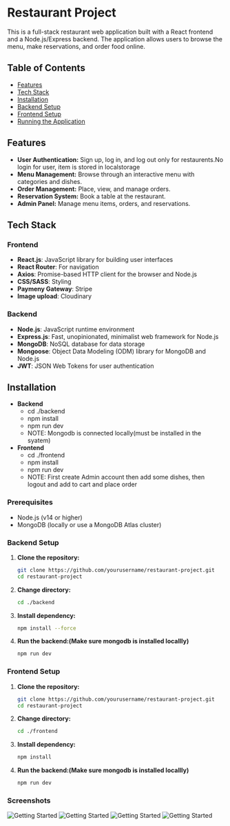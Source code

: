# Restaurant Project

This is a full-stack restaurant web application built with a React frontend and a Node.js/Express backend. The application allows users to browse the menu, make reservations, and order food online.

## Table of Contents

- [Features](#features)
- [Tech Stack](#tech-stack)
- [Installation](#installation)
- [Backend Setup](#backend-setup)
- [Frontend Setup](#frontend-setup)
- [Running the Application](#running-the-application)

## Features

- **User Authentication:** Sign up, log in, and log out only for restaurents.No login for user, item is stored in localstorage
- **Menu Management:** Browse through an interactive menu with categories and dishes.
- **Order Management:** Place, view, and manage orders.
- **Reservation System:** Book a table at the restaurant.
- **Admin Panel:** Manage menu items, orders, and reservations.

## Tech Stack

### Frontend

- **React.js**: JavaScript library for building user interfaces
- **React Router**: For navigation
- **Axios**: Promise-based HTTP client for the browser and Node.js
- **CSS/SASS**: Styling
- **Paymeny Gateway**: Stripe
- **Image upload**: Cloudinary

### Backend

- **Node.js**: JavaScript runtime environment
- **Express.js**: Fast, unopinionated, minimalist web framework for Node.js
- **MongoDB**: NoSQL database for data storage
- **Mongoose**: Object Data Modeling (ODM) library for MongoDB and Node.js
- **JWT**: JSON Web Tokens for user authentication

## Installation

- **Backend**
  - cd ./backend
  - npm install
  - npm run dev
  - NOTE: Mongodb is connected locally(must be installed in the syatem)
- **Frontend**
  - cd ./frontend
  - npm install
  - npm run dev
  - NOTE: First create Admin account then add some dishes, then logout and add to cart and place order

### Prerequisites

- Node.js (v14 or higher)
- MongoDB (locally or use a MongoDB Atlas cluster)

### Backend Setup

1. **Clone the repository:**
   ```bash
   git clone https://github.com/yourusername/restaurant-project.git
   cd restaurant-project
   ```
2. **Change directory:**
   ```bash
   cd ./backend
   ```
3. **Install dependency:**
   ```bash
   npm install --force
   ```
4. **Run the backend:(Make sure mongodb is installed locallly)**
   ```bash
   npm run dev
   ```

### Frontend Setup

1. **Clone the repository:**
   ```bash
   git clone https://github.com/yourusername/restaurant-project.git
   cd restaurant-project
   ```
2. **Change directory:**
   ```bash
   cd ./frontend
   ```
3. **Install dependency:**
   ```bash
   npm install
   ```
4. **Run the backend:(Make sure mongodb is installed locallly)**

   ```bash
   npm run dev
   ```

### Screenshots

![Getting Started](screenshots/home.jpg)
![Getting Started](screenshots/dish.jpg)
![Getting Started](screenshots/dishes.jpg)
![Getting Started](screenshots/add_dish.jpg)
